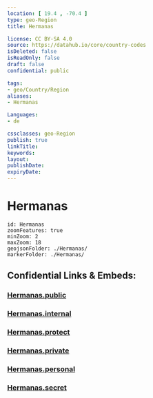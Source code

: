 ```yaml
---
location: [ 19.4 , -70.4 ] 
type: geo-Region
title: Hermanas

license: CC BY-SA 4.0
source: https://datahub.io/core/country-codes
isDeleted: false
isReadOnly: false
draft: false
confidential: public

tags:
- geo/Country/Region
aliases:
- Hermanas

Languages:
- de

cssclasses: geo-Region
publish: true
linkTitle: 
keywords: 
layout: 
publishDate: 
expiryDate: 
---
```


# Hermanas

```leaflet
id: Hermanas
zoomFeatures: true 
minZoom: 2 
maxZoom: 18
geojsonFolder: ./Hermanas/
markerFolder: ./Hermanas/
```


## Confidential Links & Embeds: 

### [Hermanas.public](/_public/\Earth\Continent\America~Caribbean\Dominican_Rep\provinces~Dominican_RepHermanas.public.md) 

### [Hermanas.internal](/_internal/\Earth\Continent\America~Caribbean\Dominican_Rep\provinces~Dominican_RepHermanas.internal.md) 

### [Hermanas.protect](/_protect/\Earth\Continent\America~Caribbean\Dominican_Rep\provinces~Dominican_RepHermanas.protect.md) 

### [Hermanas.private](/_private/\Earth\Continent\America~Caribbean\Dominican_Rep\provinces~Dominican_RepHermanas.private.md) 

### [Hermanas.personal](/_personal/\Earth\Continent\America~Caribbean\Dominican_Rep\provinces~Dominican_RepHermanas.personal.md) 

### [Hermanas.secret](/_secret/\Earth\Continent\America~Caribbean\Dominican_Rep\provinces~Dominican_RepHermanas.secret.md)

